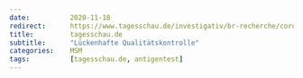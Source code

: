 ```yaml
---
date:          2020-11-18
redirect:      https://www.tagesschau.de/investigativ/br-recherche/corona-schnelltests-101.html
title:         tagesschau.de
subtitle:      "Lückenhafte Qualitätskontrolle"
categories:    MSM
tags:          [tagesschau.de, antigentest]
---
```

